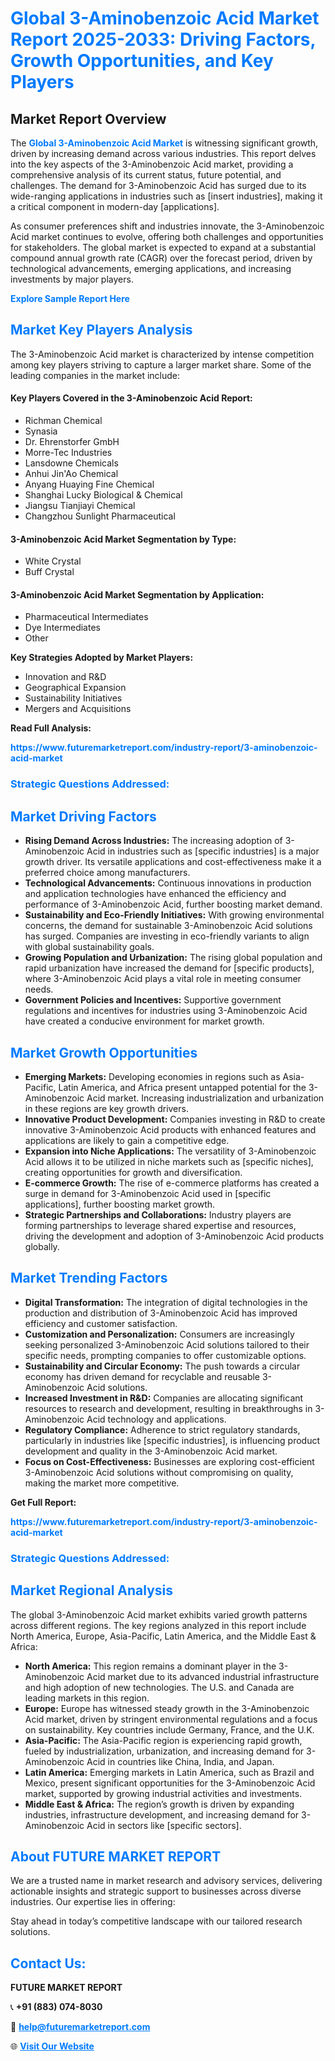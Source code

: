 <h1 style="color: #007BFF;">Global 3-Aminobenzoic Acid Market Report 2025-2033: Driving Factors, Growth Opportunities, and Key Players</h1>

<section id="overview">
<h2>Market Report Overview</h2>
<p>The <a href="https://www.futuremarketreport.com/industry-report/3-aminobenzoic-acid-market" style="color: #007BFF; text-decoration: none;"><strong>Global 3-Aminobenzoic Acid Market</strong></a> is witnessing significant growth, driven by increasing demand across various industries. This report delves into the key aspects of the 3-Aminobenzoic Acid market, providing a comprehensive analysis of its current status, future potential, and challenges. The demand for 3-Aminobenzoic Acid has surged due to its wide-ranging applications in industries such as [insert industries], making it a critical component in modern-day [applications].</p>
<p>As consumer preferences shift and industries innovate, the 3-Aminobenzoic Acid market continues to evolve, offering both challenges and opportunities for stakeholders. The global market is expected to expand at a substantial compound annual growth rate (CAGR) over the forecast period, driven by technological advancements, emerging applications, and increasing investments by major players.</p>
</section>

<section id="overview">
<p><a href="https://www.futuremarketreport.com/request-sample/reportId=89428" style="color: #007BFF; text-decoration: none;"><strong>Explore Sample Report Here</strong></a></p>
</section>

<section id="key-players">
<h2 style="color: #007BFF;">Market Key Players Analysis</h2>
<p>The 3-Aminobenzoic Acid market is characterized by intense competition among key players striving to capture a larger market share. Some of the leading companies in the market include:</p>
<h4>Key Players Covered in the 3-Aminobenzoic Acid Report:</h4>
<ul><li>Richman Chemical</li><li>Synasia</li><li>Dr. Ehrenstorfer GmbH</li><li>Morre-Tec Industries</li><li>Lansdowne Chemicals</li><li>Anhui Jin&#039;Ao Chemical</li><li>Anyang Huaying Fine Chemical</li><li>Shanghai Lucky Biological &amp; Chemical</li><li>Jiangsu Tianjiayi Chemical</li><li>Changzhou Sunlight Pharmaceutical</li></ul>
<h4>3-Aminobenzoic Acid Market Segmentation by Type:</h4>
<ul><li>White Crystal</li><li>Buff Crystal</li></ul>

<h4>3-Aminobenzoic Acid Market Segmentation by Application:</h4>
<ul><li>Pharmaceutical Intermediates</li><li>Dye Intermediates</li><li>Other</li></ul>
<p><strong>Key Strategies Adopted by Market Players:</strong></p>
<ul>
<li>Innovation and R&D</li>
<li>Geographical Expansion</li>
<li>Sustainability Initiatives</li>
<li>Mergers and Acquisitions</li>
</ul>
</section>

<section>
<p><strong>Read Full Analysis: </strong></p><a href="https://www.futuremarketreport.com/industry-report/3-aminobenzoic-acid-market" style="color: #007BFF; text-decoration: none;"><strong>https://www.futuremarketreport.com/industry-report/3-aminobenzoic-acid-market</strong></a>
<h3 style="color: #007BFF;">Strategic Questions Addressed:</h3>
</section>

<section id="driving-factors">
<h2 style="color: #007BFF;">Market Driving Factors</h2>
<ul>
<li><strong>Rising Demand Across Industries:</strong> The increasing adoption of 3-Aminobenzoic Acid in industries such as [specific industries] is a major growth driver. Its versatile applications and cost-effectiveness make it a preferred choice among manufacturers.</li>
<li><strong>Technological Advancements:</strong> Continuous innovations in production and application technologies have enhanced the efficiency and performance of 3-Aminobenzoic Acid, further boosting market demand.</li>
<li><strong>Sustainability and Eco-Friendly Initiatives:</strong> With growing environmental concerns, the demand for sustainable 3-Aminobenzoic Acid solutions has surged. Companies are investing in eco-friendly variants to align with global sustainability goals.</li>
<li><strong>Growing Population and Urbanization:</strong> The rising global population and rapid urbanization have increased the demand for [specific products], where 3-Aminobenzoic Acid plays a vital role in meeting consumer needs.</li>
<li><strong>Government Policies and Incentives:</strong> Supportive government regulations and incentives for industries using 3-Aminobenzoic Acid have created a conducive environment for market growth.</li>
</ul>
</section>

<section id="growth-opportunities">
<h2 style="color: #007BFF;">Market Growth Opportunities</h2>
<ul>
<li><strong>Emerging Markets:</strong> Developing economies in regions such as Asia-Pacific, Latin America, and Africa present untapped potential for the 3-Aminobenzoic Acid market. Increasing industrialization and urbanization in these regions are key growth drivers.</li>
<li><strong>Innovative Product Development:</strong> Companies investing in R&D to create innovative 3-Aminobenzoic Acid products with enhanced features and applications are likely to gain a competitive edge.</li>
<li><strong>Expansion into Niche Applications:</strong> The versatility of 3-Aminobenzoic Acid allows it to be utilized in niche markets such as [specific niches], creating opportunities for growth and diversification.</li>
<li><strong>E-commerce Growth:</strong> The rise of e-commerce platforms has created a surge in demand for 3-Aminobenzoic Acid used in [specific applications], further boosting market growth.</li>
<li><strong>Strategic Partnerships and Collaborations:</strong> Industry players are forming partnerships to leverage shared expertise and resources, driving the development and adoption of 3-Aminobenzoic Acid products globally.</li>
</ul>
</section>

<section id="trending-factors">
<h2 style="color: #007BFF;">Market Trending Factors</h2>
<ul>
<li><strong>Digital Transformation:</strong> The integration of digital technologies in the production and distribution of 3-Aminobenzoic Acid has improved efficiency and customer satisfaction.</li>
<li><strong>Customization and Personalization:</strong> Consumers are increasingly seeking personalized 3-Aminobenzoic Acid solutions tailored to their specific needs, prompting companies to offer customizable options.</li>
<li><strong>Sustainability and Circular Economy:</strong> The push towards a circular economy has driven demand for recyclable and reusable 3-Aminobenzoic Acid solutions.</li>
<li><strong>Increased Investment in R&D:</strong> Companies are allocating significant resources to research and development, resulting in breakthroughs in 3-Aminobenzoic Acid technology and applications.</li>
<li><strong>Regulatory Compliance:</strong> Adherence to strict regulatory standards, particularly in industries like [specific industries], is influencing product development and quality in the 3-Aminobenzoic Acid market.</li>
<li><strong>Focus on Cost-Effectiveness:</strong> Businesses are exploring cost-efficient 3-Aminobenzoic Acid solutions without compromising on quality, making the market more competitive.</li>
</ul>
</section>

<section>
<p><strong>Get Full Report: </strong></p><a href="https://www.futuremarketreport.com/industry-report/3-aminobenzoic-acid-market" style="color: #007BFF; text-decoration: none;"><strong>https://www.futuremarketreport.com/industry-report/3-aminobenzoic-acid-market</strong></a>
<h3 style="color: #007BFF;">Strategic Questions Addressed:</h3>
</section>


<section id="regional-analysis">
<h2 style="color: #007BFF;">Market Regional Analysis</h2>
<p>The global 3-Aminobenzoic Acid market exhibits varied growth patterns across different regions. The key regions analyzed in this report include North America, Europe, Asia-Pacific, Latin America, and the Middle East & Africa:</p>
<ul>
<li><strong>North America:</strong> This region remains a dominant player in the 3-Aminobenzoic Acid market due to its advanced industrial infrastructure and high adoption of new technologies. The U.S. and Canada are leading markets in this region.</li>
<li><strong>Europe:</strong> Europe has witnessed steady growth in the 3-Aminobenzoic Acid market, driven by stringent environmental regulations and a focus on sustainability. Key countries include Germany, France, and the U.K.</li>
<li><strong>Asia-Pacific:</strong> The Asia-Pacific region is experiencing rapid growth, fueled by industrialization, urbanization, and increasing demand for 3-Aminobenzoic Acid in countries like China, India, and Japan.</li>
<li><strong>Latin America:</strong> Emerging markets in Latin America, such as Brazil and Mexico, present significant opportunities for the 3-Aminobenzoic Acid market, supported by growing industrial activities and investments.</li>
<li><strong>Middle East & Africa:</strong> The region’s growth is driven by expanding industries, infrastructure development, and increasing demand for 3-Aminobenzoic Acid in sectors like [specific sectors].</li>
</ul>
</section>

<footer>
<h2 style="color: #007BFF;">About FUTURE MARKET REPORT</h2>
<p>We are a trusted name in market research and advisory services, delivering actionable insights and strategic support to businesses across diverse industries. Our expertise lies in offering:</p>

<p>Stay ahead in today’s competitive landscape with our tailored research solutions.</p>

<h2 style="color: #007BFF;">Contact Us:</h2>
<p><strong>FUTURE MARKET REPORT</strong></p>
<p>📞 <strong>+91 (883) 074-8030</strong></p>
<p>📧 <strong><a href="mailto:help@futuremarketreport.com" style="color: #007BFF;">help@futuremarketreport.com</a></strong></p>
<p>🌐 <strong><a href="https://www.futuremarketreport.com/" style="color: #007BFF;">Visit Our Website</a></strong></p>
</footer>